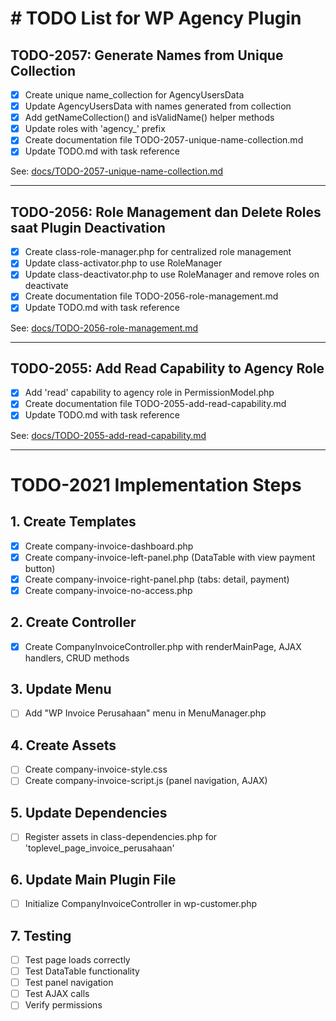 # # TODO List for WP Agency Plugin

## TODO-2057: Generate Names from Unique Collection
- [x] Create unique name_collection for AgencyUsersData
- [x] Update AgencyUsersData with names generated from collection
- [x] Add getNameCollection() and isValidName() helper methods
- [x] Update roles with 'agency_' prefix
- [x] Create documentation file TODO-2057-unique-name-collection.md
- [x] Update TODO.md with task reference

See: [docs/TODO-2057-unique-name-collection.md](docs/TODO-2057-unique-name-collection.md)

---

## TODO-2056: Role Management dan Delete Roles saat Plugin Deactivation
- [x] Create class-role-manager.php for centralized role management
- [x] Update class-activator.php to use RoleManager
- [x] Update class-deactivator.php to use RoleManager and remove roles on deactivate
- [x] Create documentation file TODO-2056-role-management.md
- [x] Update TODO.md with task reference

See: [docs/TODO-2056-role-management.md](docs/TODO-2056-role-management.md)

---

## TODO-2055: Add Read Capability to Agency Role
- [x] Add 'read' capability to agency role in PermissionModel.php
- [x] Create documentation file TODO-2055-add-read-capability.md
- [x] Update TODO.md with task reference

See: [docs/TODO-2055-add-read-capability.md](docs/TODO-2055-add-read-capability.md)

---

# TODO-2021 Implementation Steps

## 1. Create Templates
- [x] Create company-invoice-dashboard.php
- [x] Create company-invoice-left-panel.php (DataTable with view payment button)
- [x] Create company-invoice-right-panel.php (tabs: detail, payment)
- [x] Create company-invoice-no-access.php

## 2. Create Controller
- [x] Create CompanyInvoiceController.php with renderMainPage, AJAX handlers, CRUD methods

## 3. Update Menu
- [ ] Add "WP Invoice Perusahaan" menu in MenuManager.php

## 4. Create Assets
- [ ] Create company-invoice-style.css
- [ ] Create company-invoice-script.js (panel navigation, AJAX)

## 5. Update Dependencies
- [ ] Register assets in class-dependencies.php for 'toplevel_page_invoice_perusahaan'

## 6. Update Main Plugin File
- [ ] Initialize CompanyInvoiceController in wp-customer.php

## 7. Testing
- [ ] Test page loads correctly
- [ ] Test DataTable functionality
- [ ] Test panel navigation
- [ ] Test AJAX calls
- [ ] Verify permissions
